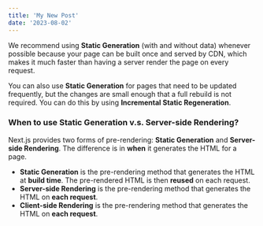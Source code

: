 ```yaml
---
title: 'My New Post'
date: '2023-08-02'
---
```


We recommend using **Static Generation** (with and without data) whenever possible because your page can be built once and served by CDN, which makes it much faster than having a server render the page on every request.

You can also use **Static Generation** for pages that need to be updated frequently, but the changes are small enough that a full rebuild is not required. You can do this by using **Incremental Static Regeneration**.

### When to use Static Generation v.s. Server-side Rendering?

Next.js provides two forms of pre-rendering: **Static Generation** and **Server-side Rendering**. The difference is in **when** it generates the HTML for a page.

- **Static Generation** is the pre-rendering method that generates the HTML at **build time**. The pre-rendered HTML is then **reused** on each request.
- **Server-side Rendering** is the pre-rendering method that generates the HTML on **each request**.
- **Client-side Rendering** is the pre-rendering method that generates the HTML on **each request**.
